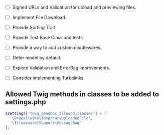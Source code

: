 - [ ] Signed URLs and Validation for upload and previewing files.
- [ ] Implement File Download.
- [ ] Provide Sorting Trait
- [ ] Provide Test Base Class and tests.
- [ ] Provide a way to add custom middlewares.
- [ ] Defer model by default.
- [ ] Explore Validation and ErrorBag improvements.
- [ ] Consider implementing Turbolinks.


## Allowed Twig methods in classes to be added to settings.php

```php
$settings['twig_sandbox_allowed_classes'] = [
  '\Drupal\wire\TemporaryUploadedFile',
  '\Illuminate\Support\MessageBag'
];
```
